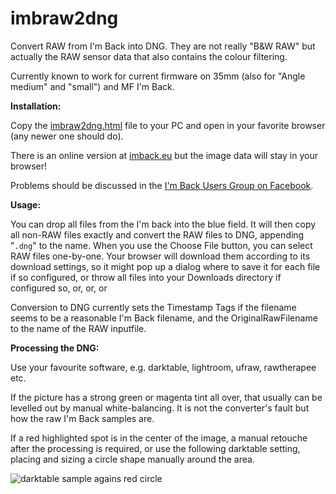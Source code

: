# imbraw2dng
Convert RAW from I'm Back into DNG. They are not really "B&W RAW" but actually the RAW sensor data that also contains the colour filtering.

Currently known to work for current firmware on 35mm (also for "Angle medium" and "small") and MF I'm Back.

**Installation:**

Copy the [imbraw2dng.html](https://github.com/shyrodgau/imbraw2dng/raw/master/imbraw2dng.html) file to your PC and open in your favorite browser (any newer one should do).

There is an online version at [imback.eu](https://imback.eu/home/im-back-raw-dng-converter-ib35/) but the image data will stay in your browser!

Problems should be discussed in the [I'm Back Users Group on Facebook](https://www.facebook.com/groups/1212628099691211).

**Usage:**

You can drop all files from the I'm back into the blue field. It will then copy all non-RAW files exactly and convert the RAW files to DNG, appending "`.dng`" to the name. When you use the Choose File button, you can select RAW files one-by-one. Your browser will download them according to its download settings, so it might pop up a dialog where to save it for each file if so configured, or throw all files into your Downloads directory if configured so, or, or, or

Conversion to DNG currently sets the Timestamp Tags if the filename seems to be a reasonable I'm Back filename, and the OriginalRawFilename to the name of the RAW inputfile.

**Processing the DNG:**

Use your favourite software, e.g. darktable, lightroom, ufraw, rawtherapee etc.

If the picture has a strong green or magenta tint all over, that usually can be levelled out by manual white-balancing. It is not the converter's fault but how the raw I'm Back samples are.

If a red highlighted spot is in the center of the image, a manual retouche after the processing is required, or use the following darktable setting, placing and sizing a circle shape manually around the area.

![darktable sample agains red circle](https://github.com/shyrodgau/imbraw2dng/assets/46995628/6df6719b-8699-49c9-a017-d7a633cb47b0 "darktable sample agains red circle")
